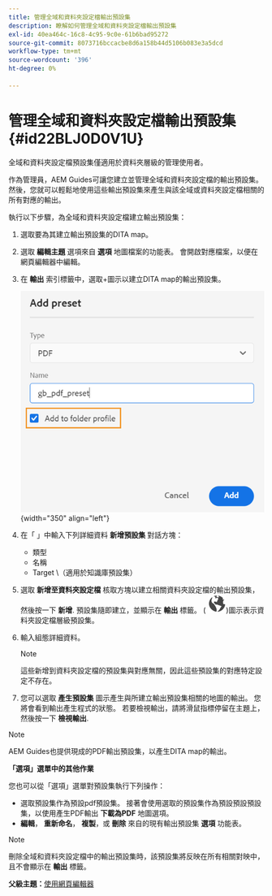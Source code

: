 ```yaml
---
title: 管理全域和資料夾設定檔輸出預設集
description: 瞭解如何管理全域和資料夾設定檔輸出預設集
exl-id: 40ea464c-16c8-4c95-9c0e-61b6bad95272
source-git-commit: 8073716bccacbe8d6a158b44d5106b083e3a5dcd
workflow-type: tm+mt
source-wordcount: '396'
ht-degree: 0%

---
```


# 管理全域和資料夾設定檔輸出預設集 {#id22BLJ0D0V1U}

全域和資料夾設定檔預設集僅適用於資料夾層級的管理使用者。

作為管理員，AEM Guides可讓您建立並管理全域和資料夾設定檔的輸出預設集。 然後，您就可以輕鬆地使用這些輸出預設集來產生與該全域或資料夾設定檔相關的所有對應的輸出。

執行以下步驟，為全域和資料夾設定檔建立輸出預設集：

1. 選取要為其建立輸出預設集的DITA map。
1. 選取 **編輯主題** 選項來自 **選項** 地圖檔案的功能表。 會開啟對應檔案，以便在網頁編輯器中編輯。
1. 在 **輸出** 索引標籤中，選取+圖示以建立DITA map的輸出預設集。

   ![](images/add-global-output-preset.png){width="350" align="left"}

1. 在「 」中輸入下列詳細資料 **新增預設集** 對話方塊：
   - 類型
   - 名稱
   - Target \（適用於知識庫預設集）
1. 選取 **新增至資料夾設定檔** 核取方塊以建立相關資料夾設定檔的輸出預設集，然後按一下 **新增**. 預設集隨即建立，並顯示在 **輸出** 標籤。 \( ![](images/global-preset-icon.svg)\)圖示表示資料夾設定檔層級預設集。
1. 輸入組態詳細資料。

   >[!NOTE]
   >
   > 這些新增到資料夾設定檔的預設集與對應無關，因此這些預設集的對應特定設定不存在。

1. 您可以選取 **產生預設集** 圖示產生與所建立輸出預設集相關的地圖的輸出。 您將會看到輸出產生程式的狀態。 若要檢視輸出，請將滑鼠指標停留在主題上，然後按一下 **檢視輸出**.

>[!NOTE]
>
> AEM Guides也提供現成的PDF輸出預設集，以產生DITA map的輸出。

**「選項」選單中的其他作業**

您也可以從「選項」選單對預設集執行下列操作：

- 選取預設集作為預設pdf預設集。 接著會使用選取的預設集作為預設預設預設集，以使用產生PDF輸出 **下載為PDF** 地圖選項。
- **編輯**， **重新命名**， **複製**，或 **刪除** 來自的現有輸出預設集 **選項** 功能表。

>[!NOTE]
>
> 刪除全域和資料夾設定檔中的輸出預設集時，該預設集將反映在所有相關對映中，且不會顯示在 **輸出** 標籤。

**父級主題：**[&#x200B;使用網頁編輯器](web-editor.md)

